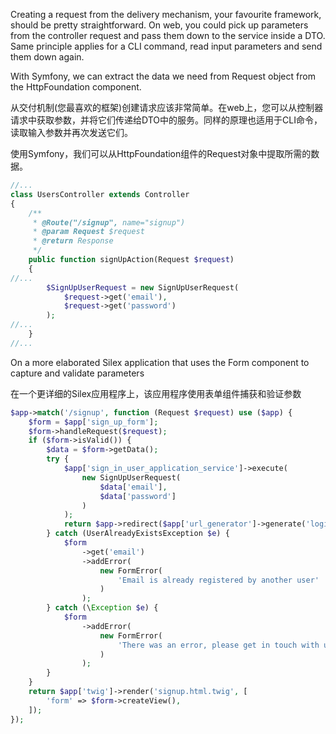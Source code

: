 Creating a request from the delivery mechanism, your favourite framework, should be pretty straightforward. On web, you could pick up parameters from the controller request and pass them down to the service inside a DTO. Same principle applies for a CLI command, read input parameters and send them down again.

With Symfony, we can extract the data we need from Request object from the HttpFoundation component.

从交付机制\(您最喜欢的框架\)创建请求应该非常简单。在web上，您可以从控制器请求中获取参数，并将它们传递给DTO中的服务。同样的原理也适用于CLI命令，读取输入参数并再次发送它们。

使用Symfony，我们可以从HttpFoundation组件的Request对象中提取所需的数据。

```php
//...
class UsersController extends Controller
{
    /**
     * @Route("/signup", name="signup")
     * @param Request $request
     * @return Response
     */
    public function signUpAction(Request $request)
    {
//...
        $SignUpUserRequest = new SignUpUserRequest(
            $request->get('email'),
            $request->get('password')
        );
//...
    }
//...
```

On a more elaborated Silex application that uses the Form component to capture and validate parameters

在一个更详细的Silex应用程序上，该应用程序使用表单组件捕获和验证参数

```php
$app->match('/signup', function (Request $request) use ($app) {
    $form = $app['sign_up_form'];
    $form->handleRequest($request);
    if ($form->isValid()) {
        $data = $form->getData();
        try {
            $app['sign_in_user_application_service']->execute(
                new SignUpUserRequest(
                    $data['email'],
                    $data['password']
                )
            );
            return $app->redirect($app['url_generator']->generate('login'));
        } catch (UserAlreadyExistsException $e) {
            $form
                ->get('email')
                ->addError(
                    new FormError(
                        'Email is already registered by another user'
                    )
                );
        } catch (\Exception $e) {
            $form
                ->addError(
                    new FormError(
                        'There was an error, please get in touch with us'
                    )
                );
        }
    }
    return $app['twig']->render('signup.html.twig', [
        'form' => $form->createView(),
    ]);
});
```



